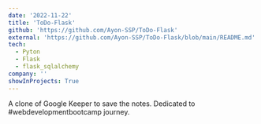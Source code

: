 ```yaml
---
date: '2022-11-22'
title: 'ToDo-Flask'
github: 'https://github.com/Ayon-SSP/ToDo-Flask'
external: 'https://github.com/Ayon-SSP/ToDo-Flask/blob/main/README.md'
tech:
  - Pyton
  - Flask
  - flask_sqlalchemy
company: ''
showInProjects: True
---
```


A clone of Google Keeper to save the notes. Dedicated to #webdevelopmentbootcamp journey.
